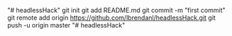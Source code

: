 "# headlessHack"  git init git add README.md git commit -m "first commit" git remote add origin https://github.com/lbrendanl/headlessHack.git git push -u origin master
"# headlessHack" 
